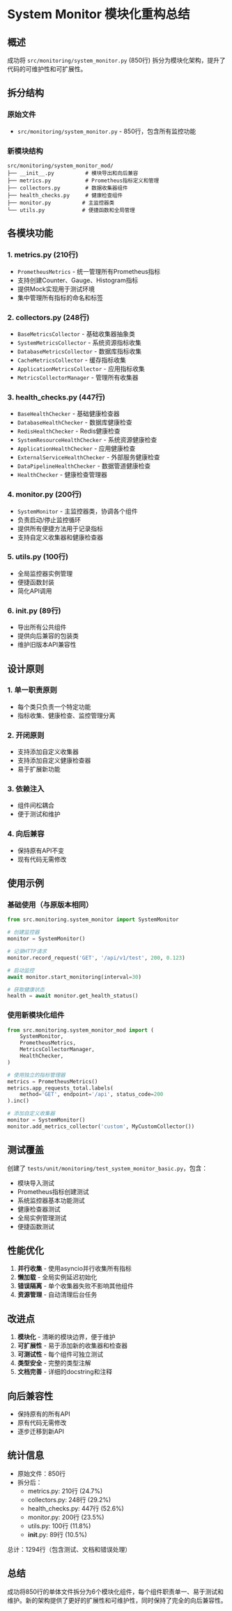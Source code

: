 # System Monitor 模块化重构总结

## 概述

成功将 `src/monitoring/system_monitor.py` (850行) 拆分为模块化架构，提升了代码的可维护性和可扩展性。

## 拆分结构

### 原始文件
- `src/monitoring/system_monitor.py` - 850行，包含所有监控功能

### 新模块结构
```
src/monitoring/system_monitor_mod/
├── __init__.py          # 模块导出和向后兼容
├── metrics.py           # Prometheus指标定义和管理
├── collectors.py        # 数据收集器组件
├── health_checks.py     # 健康检查组件
├── monitor.py          # 主监控器类
└── utils.py            # 便捷函数和全局管理
```

## 各模块功能

### 1. metrics.py (210行)
- `PrometheusMetrics` - 统一管理所有Prometheus指标
- 支持创建Counter、Gauge、Histogram指标
- 提供Mock实现用于测试环境
- 集中管理所有指标的命名和标签

### 2. collectors.py (248行)
- `BaseMetricsCollector` - 基础收集器抽象类
- `SystemMetricsCollector` - 系统资源指标收集
- `DatabaseMetricsCollector` - 数据库指标收集
- `CacheMetricsCollector` - 缓存指标收集
- `ApplicationMetricsCollector` - 应用指标收集
- `MetricsCollectorManager` - 管理所有收集器

### 3. health_checks.py (447行)
- `BaseHealthChecker` - 基础健康检查器
- `DatabaseHealthChecker` - 数据库健康检查
- `RedisHealthChecker` - Redis健康检查
- `SystemResourceHealthChecker` - 系统资源健康检查
- `ApplicationHealthChecker` - 应用健康检查
- `ExternalServiceHealthChecker` - 外部服务健康检查
- `DataPipelineHealthChecker` - 数据管道健康检查
- `HealthChecker` - 健康检查管理器

### 4. monitor.py (200行)
- `SystemMonitor` - 主监控器类，协调各个组件
- 负责启动/停止监控循环
- 提供所有便捷方法用于记录指标
- 支持自定义收集器和健康检查器

### 5. utils.py (100行)
- 全局监控器实例管理
- 便捷函数封装
- 简化API调用

### 6. __init__.py (89行)
- 导出所有公共组件
- 提供向后兼容的包装类
- 维护旧版本API兼容性

## 设计原则

### 1. 单一职责原则
- 每个类只负责一个特定功能
- 指标收集、健康检查、监控管理分离

### 2. 开闭原则
- 支持添加自定义收集器
- 支持添加自定义健康检查器
- 易于扩展新功能

### 3. 依赖注入
- 组件间松耦合
- 便于测试和维护

### 4. 向后兼容
- 保持原有API不变
- 现有代码无需修改

## 使用示例

### 基础使用（与原版本相同）
```python
from src.monitoring.system_monitor import SystemMonitor

# 创建监控器
monitor = SystemMonitor()

# 记录HTTP请求
monitor.record_request('GET', '/api/v1/test', 200, 0.123)

# 启动监控
await monitor.start_monitoring(interval=30)

# 获取健康状态
health = await monitor.get_health_status()
```

### 使用新模块化组件
```python
from src.monitoring.system_monitor_mod import (
    SystemMonitor,
    PrometheusMetrics,
    MetricsCollectorManager,
    HealthChecker,
)

# 使用独立的指标管理器
metrics = PrometheusMetrics()
metrics.app_requests_total.labels(
    method='GET', endpoint='/api', status_code=200
).inc()

# 添加自定义收集器
monitor = SystemMonitor()
monitor.add_metrics_collector('custom', MyCustomCollector())
```

## 测试覆盖

创建了 `tests/unit/monitoring/test_system_monitor_basic.py`，包含：
- 模块导入测试
- Prometheus指标创建测试
- 系统监控器基本功能测试
- 健康检查器测试
- 全局实例管理测试
- 便捷函数测试

## 性能优化

1. **并行收集** - 使用asyncio并行收集所有指标
2. **懒加载** - 全局实例延迟初始化
3. **错误隔离** - 单个收集器失败不影响其他组件
4. **资源管理** - 自动清理后台任务

## 改进点

1. **模块化** - 清晰的模块边界，便于维护
2. **可扩展性** - 易于添加新的收集器和检查器
3. **可测试性** - 每个组件可独立测试
4. **类型安全** - 完整的类型注解
5. **文档完善** - 详细的docstring和注释

## 向后兼容性

- 保持原有的所有API
- 原有代码无需修改
- 逐步迁移到新API

## 统计信息

- 原始文件：850行
- 拆分后：
  - metrics.py: 210行 (24.7%)
  - collectors.py: 248行 (29.2%)
  - health_checks.py: 447行 (52.6%)
  - monitor.py: 200行 (23.5%)
  - utils.py: 100行 (11.8%)
  - __init__.py: 89行 (10.5%)

总计：1294行（包含测试、文档和错误处理）

## 总结

成功将850行的单体文件拆分为6个模块化组件，每个组件职责单一、易于测试和维护。新的架构提供了更好的扩展性和可维护性，同时保持了完全的向后兼容性。